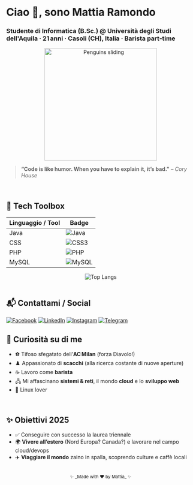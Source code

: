 # Ciao 👋, sono **Mattia Ramondo**

### Studente di Informatica (B.Sc.) @ Università degli Studi dell'Aquila · 21 anni · Casoli (CH), Italia · Barista part‑time 

<p align="center">
  <img src="https://media.giphy.com/media/11JTxkrmq4bGE0/giphy.gif" alt="Penguins sliding" width="300"/>
</p>

> **“Code is like humor. When you have to explain it, it’s bad.”** – *Cory House*

<br/>

## 🚀 Tech Toolbox

| Linguaggio / Tool | Badge                                                                                                |
| ----------------- | ---------------------------------------------------------------------------------------------------- |
| Java              | ![Java](https://img.shields.io/badge/Java-007396?style=for-the-badge\&logo=openjdk\&logoColor=white) |
| CSS               | ![CSS3](https://img.shields.io/badge/CSS3-1572B6?style=for-the-badge\&logo=css3\&logoColor=white)    |
| PHP               | ![PHP](https://img.shields.io/badge/PHP-777BB4?style=for-the-badge\&logo=php\&logoColor=white)       |
| MySQL             | ![MySQL](https://img.shields.io/badge/MySQL-4479A1?style=for-the-badge\&logo=mysql\&logoColor=white) |

<div align="center">
  <img src="https://github-readme-stats.vercel.app/api/top-langs/?username=MattiaRamondo&layout=compact&langs_count=6" alt="Top Langs" />
</div>

<br/>

## 📬 Contattami / Social

[![Facebook](https://img.shields.io/badge/Facebook-1877F2?style=for-the-badge\&logo=facebook\&logoColor=white)](https://www.facebook.com/tuo_username)
[![LinkedIn](https://img.shields.io/badge/LinkedIn-0A66C2?style=for-the-badge\&logo=linkedin\&logoColor=white)](https://www.linkedin.com/in/tuo_username)
[![Instagram](https://img.shields.io/badge/Instagram-E4405F?style=for-the-badge\&logo=instagram\&logoColor=white)](https://www.instagram.com/tuo_username)
[![Telegram](https://img.shields.io/badge/Telegram-26A5E4?style=for-the-badge\&logo=telegram\&logoColor=white)](https://t.me/tuo_username)



## 🧩 Curiosità su di me

* ⚽ Tifoso sfegatato dell’**AC Milan** (forza Diavolo!)
* ♟️ Appassionato di **scacchi** (alla ricerca costante di nuove aperture)
* ☕ Lavoro come **barista**
* 🖧 Mi affascinano **sistemi & reti**, il mondo **cloud** e lo **sviluppo web**
* 🐧 Linux lover

<br/>

## ✨ Obiettivi 2025

* ✅ Conseguire con successo la laurea triennale
* 🌍 **Vivere all’estero** (Nord Europa? Canada?) e lavorare nel campo cloud/devops
* ✈️ **Viaggiare il mondo** zaino in spalla, scoprendo culture e caffè locali


<br/>

<div align="center">
  <sub>✨ _Made with ❤️ by Mattia_ ✨</sub>
</div>
